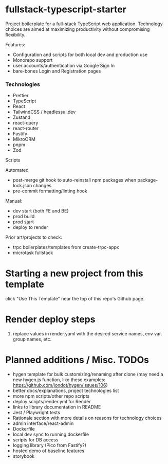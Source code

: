 # fullstack-typescript-starter

Project boilerplate for a full-stack TypeScript web application. Technology choices are aimed at maximizing productivity without compromising flexibility.

Features:

- Configuration and scripts for both local dev and production use
- Monorepo support
- user accounts/authentication via Google Sign In
- bare-bones Login and Registration pages

### Technologies

- Prettier
- TypeScript
- React
- TailwindCSS / headlessui.dev
- Zustand
- react-query
- react-router
- Fastify
- MikroORM
- pnpm
- Zod

Scripts

Automated

- post-merge git hook to auto-reinstall npm packages when package-lock.json changes
- pre-commit formatting/linting hook

Manual:

- dev start (both FE and BE)
- prod build
- prod start
- deploy to render

Prior art/projects to check:

- trpc boilerplates/templates from create-trpc-appx
- microtask fullstack

# Starting a new project from this template

click "Use This Template" near the top of this repo's Github page.

# Render deploy steps

1. replace values in render.yaml with the desired service names, env var. group names, etc.

# Planned additions / Misc. TODOs

- hygen template for bulk customizing/renaming after clone (may need a new hygen.js function, like these examples: https://github.com/jondot/hygen/issues/106)
- better docs/explanations, project technologies list
- more npm scripts/other repo scripts
- deploy scripts/render.yml for Render
- links to library documentation in README
- Jest / Playwright tests
- Rationale section with more details on reasons for technology choices
- admin interface/react-admin
- Dockerfile
- local dev sync to running dockerfile
- scripts for DB access
- logging library (Pico from Fastify?)
- hosted demo of baseline features
- storybook
